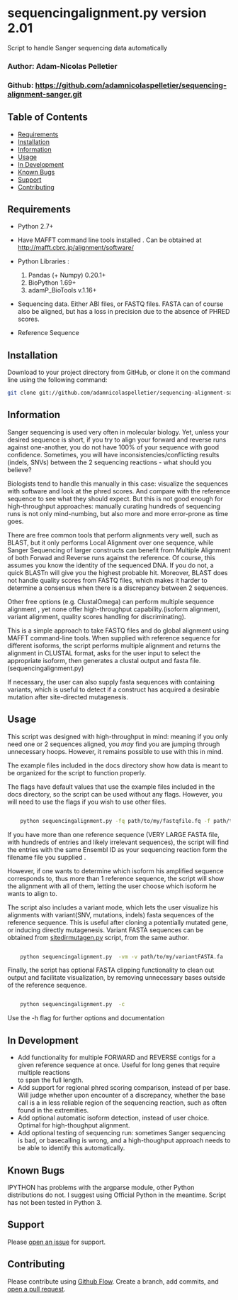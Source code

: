 # sequencingalignment.py version 2.01
Script to handle Sanger sequencing data automatically

### Author: Adam-Nicolas Pelletier
### Github: https://github.com/adamnicolaspelletier/sequencing-alignment-sanger.git

## Table of Contents

- [Requirements](#requirements)
- [Installation](#installation)
- [Information](#information)
- [Usage](#usage)
- [In Development](#in-development)
- [Known Bugs](#known-bugs)
- [Support](#support)
- [Contributing](#contributing)



## Requirements

* Python 2.7+
* Have MAFFT command line tools installed . Can be obtained at http://mafft.cbrc.jp/alignment/software/

* Python Libraries :

  1. Pandas (+ Numpy) 0.20.1+
  2. BioPython 1.69+
  3. adamP_BioTools v.1.16+
 
* Sequencing data. Either ABI files, or FASTQ files. FASTA can of course also be aligned, but has a loss in precision due to the absence of PHRED scores. 
* Reference Sequence


## Installation

Download to your project directory from GitHub, or clone it on the command line using the following command:

```sh
git clone git://github.com/adamnicolaspelletier/sequencing-alignment-sanger.git

```

## Information

Sanger sequencing is used very often in molecular biology. Yet, unless your desired sequence is short, if you try to align your forward and reverse runs against one-another, you do not have 100% of your sequence with good confidence. Sometimes, you will have inconsistencies/conflicting results (indels, SNVs) between the 2 sequencing reactions - what should you believe? 

Biologists tend to handle this manually in this case: visualize the sequences with software and look at the phred scores. And compare with the reference sequence to see what they should expect. But this is not good enough for high-throughput approaches: manually curating hundreds of sequencing runs is not only mind-numbing, but also more and more error-prone as time goes.

There are free common tools that perform alignments very well, such as BLAST, but it only performs Local Alignment over one sequence, while Sanger Sequencing of larger constructs can benefit from Multiple Alignment of both Forwad and Reverse runs against the reference. Of course, this assumes you know the identity of the sequenced DNA. If you do not, a quick BLASTn will give you the highest probable hit. Moreover, BLAST does not handle quality scores from FASTQ files, which makes it harder to determine a consensus when there is a discrepancy between 2 sequences. 

Other free options (e.g. ClustalOmega) can perform multiple sequence alignment , yet none offer high-throughput capability.(isoform alignment, variant alignment, quality scores handling for discriminating). 

This is a simple approach to take FASTQ files and do global alignment using MAFFT command-line tools. When supplied with reference sequence for different isoforms, the script performs multiple alignment and returns the alignment in CLUSTAL format, asks for the user input to select the appropriate isoform, then generates a clustal output and fasta file. (sequencingalignment.py)

If necessary, the user can also supply fasta sequences with containing variants, which is useful to detect if a construct has acquired a desirable mutation after site-directed mutagenesis.


## Usage

This script was designed with high-throughput in mind: meaning if you only need one or 2 sequences aligned, you *may* find you are jumping through unnecessary hoops.  However, it remains possible to use with this in mind. 

The example files included in the docs directory show how data is meant to be organized for the script to function properly. 

The flags have default values that use the example files included in the docs directory, so the script can be used without any flags. 
However, you will need to use the flags if you wish to use other files.

```sh

	python sequencingalignment.py -fq path/to/my/fastqfile.fq -f path/to/my/fastqinfofile.txt -r path/to/my/reference/sequences.fa

```


If you have more than one reference sequence (VERY LARGE FASTA file, with hundreds of entries and likely irrelevant sequences), the script will find the entries with the same Ensembl ID as your sequencing reaction form the filename file you supplied . 

	
However, if one wants to determine which isoform his amplified sequence corresponds to, thus more than 1 reference sequence, the script will show the alignment with all of them, letting the user choose which isoform he wants to align to. 


The script also includes a variant mode, which lets the user visualize his alignments with variant(SNV, mutations, indels) fasta sequences of the reference sequence. This is useful after cloning a potentially mutated gene, or inducing directly mutagenesis. Variant FASTA sequences can be obtained from [sitedirmutagen.py](https://github.com/adamnicolaspelletier/site-dir-mutagenesis-oligos.git) script, from the same author. 

```sh

	python sequencingalignment.py  -vm -v path/to/my/variantFASTA.fa 

```

Finally, the script has optional FASTA clipping functionality to clean out output and facilitate visualization, by removing unnecessary bases outside of the reference sequence. 

```sh

	python sequencingalignment.py  -c

```

Use the -h flag for further options and documentation



## In Development

* Add functionality for multiple FORWARD and REVERSE contigs for a given reference sequence at once. Useful for long genes that require multiple reactions  
to span the full length. 
* Add support for regional phred scoring comparison, instead of per base. Will judge whether upon encounter of a discrepancy, whether the base call is a in less reliable region of the sequencing reaction, such as often found in the extremities. 
* Add optional automatic isoform detection, instead of user choice. Optimal for high-thoughput alignment. 
* Add optional testing of sequencing run: sometimes Sanger sequencing is bad, or basecalling is wrong, and a high-thoughput approach needs to be able to identify this automatically.  


## Known Bugs

IPYTHON has problems with the argparse module, other Python distributions do not. I suggest using Official Python in the meantime. 
Script has not been tested in Python 3.


## Support

Please [open an issue](https://github.com/adamnicolaspelletier/sequencing-alignment-sanger.git/issues/new) for support.


## Contributing

Please contribute using [Github Flow](https://guides.github.com/introduction/flow/). Create a branch, add commits, and [open a pull request](https://github.com/adamnicolaspelletier/sequencing-alignment-sanger/compare/).
